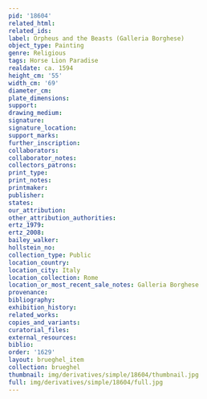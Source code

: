 ```yaml
---
pid: '18604'
related_html: 
related_ids: 
label: Orpheus and the Beasts (Galleria Borghese)
object_type: Painting
genre: Religious
tags: Horse Lion Paradise
realdate: ca. 1594
height_cm: '55'
width_cm: '69'
diameter_cm: 
plate_dimensions: 
support: 
drawing_medium: 
signature: 
signature_location: 
support_marks: 
further_inscription: 
collaborators: 
collaborator_notes: 
collectors_patrons: 
print_type: 
print_notes: 
printmaker: 
publisher: 
states: 
our_attribution: 
other_attribution_authorities: 
ertz_1979: 
ertz_2008: 
bailey_walker: 
hollstein_no: 
collection_type: Public
location_country: 
location_city: Italy
location_collection: Rome
location_or_most_recent_sale_notes: Galleria Borghese
provenance: 
bibliography: 
exhibition_history: 
related_works: 
copies_and_variants: 
curatorial_files: 
external_resources: 
biblio: 
order: '1629'
layout: brueghel_item
collection: brueghel
thumbnail: img/derivatives/simple/18604/thumbnail.jpg
full: img/derivatives/simple/18604/full.jpg
---
```

